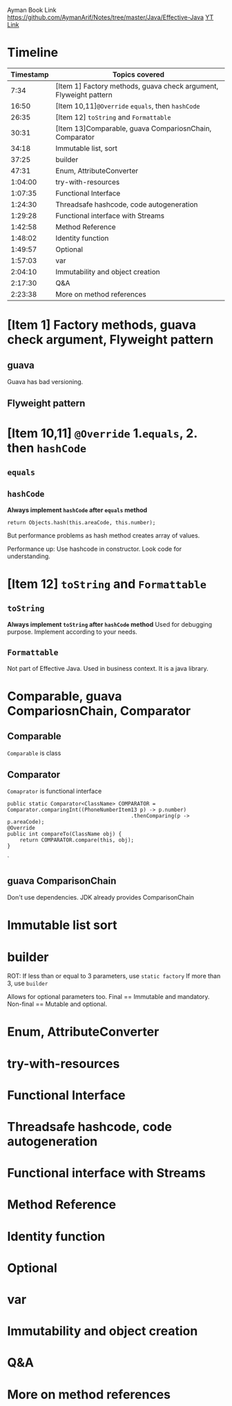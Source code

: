 
 Ayman Book Link https://github.com/AymanArif/Notes/tree/master/Java/Effective-Java
[YT Link](https://www.youtube.com/watch?v=ANZXvXVa1Lg)

# Timeline
|Timestamp|Topics covered|
|---|---|
|7:34|[Item 1] Factory methods, guava check argument, Flyweight pattern|
|16:50|[Item 10,11]`@Override` `equals`, then `hashCode`| 
|26:35|[Item 12] `toString` and `Formattable`|
|30:31|[Item 13]Comparable, guava CompariosnChain, Comparator|
|34:18|Immutable list, sort|
|37:25|builder|
|47:31|Enum, AttributeConverter|
|1:04:00|try-with-resources|
|1:07:35|Functional Interface|
|1:24:30|Threadsafe hashcode, code autogeneration|
|1:29:28|Functional interface with Streams|
|1:42:58|Method Reference|
|1:48:02|Identity function|
|1:49:57|Optional|
|1:57:03|var|
|2:04:10|Immutability and object creation|
|2:17:30|Q&A|
|2:23:38|More on method references|

# [Item 1] Factory methods, guava check argument, Flyweight pattern


## guava
Guava has bad versioning.

## Flyweight pattern

# [Item 10,11] `@Override` 1.`equals`, 2. then `hashCode`
## `equals`

## `hashCode`
**Always implement `hashCode` after `equals` method**
 
`return Objects.hash(this.areaCode, this.number);`

But performance problems as hash method creates array of values.

Performance up:
Use hashcode in constructor. Look code for understanding.

# [Item 12] `toString` and `Formattable`
## `toString`
**Always implement `toString` after `hashCode` method**
Used for debugging purpose.
Implement according to your needs.

## `Formattable`
Not part of Effective Java. Used in business context. It is a java library.



# Comparable, guava CompariosnChain, Comparator
## Comparable
`Comparable` is class

## Comparator
`Comaprator` is functional interface

    public static Comparator<ClassName> COMPARATOR = Comparator.comparingInt((PhoneNumberItem13 p) -> p.number)
                                            .thenComparing(p -> p.areaCode);
    @Override
    public int compareTo(ClassName obj) {
        return COMPARATOR.compare(this, obj);
    }


    
    
`

## guava ComparisonChain
Don't use dependencies. JDK already provides ComparisonChain


# Immutable list sort

# builder 
ROT: If less than or equal to 3 parameters, use `static factory`
If more than 3, use `builder`

Allows for optional parameters too.
Final == Immutable and mandatory.
Non-final == Mutable and optional.


# Enum, AttributeConverter
# try-with-resources
# Functional Interface
# Threadsafe hashcode, code autogeneration
# Functional interface with Streams 
# Method Reference
# Identity function
# Optional
# var 
# Immutability and object creation
# Q&A
# More on method references
